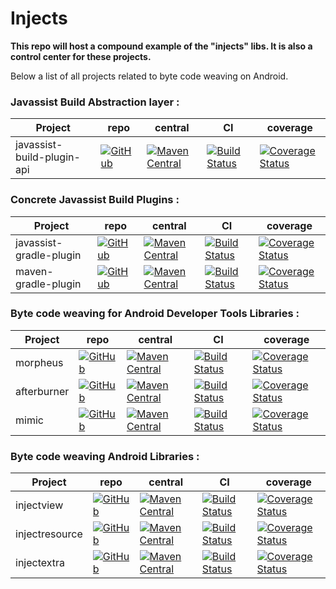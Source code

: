 Injects
=======

**This repo will host a compound example of the "injects" libs. It is also a control center for these projects.**

Below a list of all projects related to byte code weaving on Android.

### Javassist Build Abstraction layer : 

| Project  | repo                                                                                                                       | central                                                                                                                                                                                                                                  | CI                                                                                                                                  | coverage                                                                                                                                           |
|----------|----------------------------------------------------------------------------------------------------------------------------|------------------------------------------------------------------------------------------------------------------------------------------------------------------------------------------------------------------------------------------|-------------------------------------------------------------------------------------------------------------------------------------|----------------------------------------------------------------------------------------------------------------------------------------------------|
| javassist-build-plugin-api | [![GitHub](http://www.rarst.net/slides/caching/pictures/github-64-black.png)](https://github.com/stephanenicolas/javassist) | [![Maven Central](https://maven-badges.herokuapp.com/maven-central/com.github.stephanenicolas.javassist/javassist-build-plugin-api/badge.svg)](https://maven-badges.herokuapp.com/maven-central/com.github.stephanenicolas.javassist/javassist-build-plugin-api) | [![Build Status](https://travis-ci.org/stephanenicolas/javassist.svg?branch=master)](https://travis-ci.org/stephanenicolas/javassist) | [![Coverage Status](https://img.shields.io/coveralls/stephanenicolas/javassist.svg)](https://coveralls.io/r/stephanenicolas/javassist?branch=master) |

### Concrete Javassist Build Plugins : 

| Project  | repo                                                                                                                       | central                                                                                                                                                                                                                                  | CI                                                                                                                                  | coverage                                                                                                                                           |
|----------|----------------------------------------------------------------------------------------------------------------------------|------------------------------------------------------------------------------------------------------------------------------------------------------------------------------------------------------------------------------------------|-------------------------------------------------------------------------------------------------------------------------------------|----------------------------------------------------------------------------------------------------------------------------------------------------|
| javassist-gradle-plugin | [![GitHub](http://www.rarst.net/slides/caching/pictures/github-64-black.png)](https://github.com/darylteo/javassist-gradle-plugin) | [![Maven Central](https://maven-badges.herokuapp.com/maven-central/com.github.darylteo.gradle/javassist-gradle-plugin/badge.svg)](https://maven-badges.herokuapp.com/maven-central/com.github.darylteo.gradle/javassist-gradle-plugin) | [![Build Status](https://travis-ci.org/darylteo/gradle.svg?branch=master)](https://travis-ci.org/darylteo/gradle) | [![Coverage Status](https://img.shields.io/coveralls/darylteo/gradle.svg)](https://coveralls.io/r/darylteo/gradle?branch=master) |
| maven-gradle-plugin | [![GitHub](http://www.rarst.net/slides/caching/pictures/github-64-black.png)](https://github.com/icon-Systemhaus-GmbH/javassist-maven-plugin) | [![Maven Central](https://maven-badges.herokuapp.com/maven-central/de.icongmbh.oss.maven.plugins/javassist-maven-plugin/badge.svg)](https://maven-badges.herokuapp.com/maven-central/de.icongmbh.oss.maven.plugins/javassist-maven-plugin) | [![Build Status](https://travis-ci.org/icon-Systemhaus-GmbH/javassist-maven-plugin.svg?branch=master)](https://travis-ci.org/icon-Systemhaus-GmbH/javassist-maven-plugin) | [![Coverage Status](https://img.shields.io/coveralls/icon-Systemhaus-GmbH/javassist-maven-plugin.svg)](https://coveralls.io/r/icon-Systemhaus-GmbH/javassist-maven-plugin?branch=master) |

### Byte code weaving for Android Developer Tools Libraries : 

| Project  | repo                                                                                                                       | central                                                                                                                                                                                                                                  | CI                                                                                                                                  | coverage                                                                                                                                           |
|----------|----------------------------------------------------------------------------------------------------------------------------|------------------------------------------------------------------------------------------------------------------------------------------------------------------------------------------------------------------------------------------|-------------------------------------------------------------------------------------------------------------------------------------|----------------------------------------------------------------------------------------------------------------------------------------------------|
| morpheus | [![GitHub](http://www.rarst.net/slides/caching/pictures/github-64-black.png)](https://github.com/stephanenicolas/morpheus) | [![Maven Central](https://maven-badges.herokuapp.com/maven-central/com.github.stephanenicolas.morpheus/morpheus-plugin/badge.svg)](https://maven-badges.herokuapp.com/maven-central/com.github.stephanenicolas.morpheus/morpheus-plugin) | [![Build Status](https://travis-ci.org/stephanenicolas/morpheus.svg?branch=master)](https://travis-ci.org/stephanenicolas/morpheus) | [![Coverage Status](https://img.shields.io/coveralls/stephanenicolas/morpheus.svg)](https://coveralls.io/r/stephanenicolas/morpheus?branch=master) |
| afterburner | [![GitHub](http://www.rarst.net/slides/caching/pictures/github-64-black.png)](https://github.com/stephanenicolas/afterburner) | [![Maven Central](https://maven-badges.herokuapp.com/maven-central/com.github.stephanenicolas.afterburner/afterburner-library/badge.svg)](https://maven-badges.herokuapp.com/maven-central/com.github.stephanenicolas.afterburner/afterburner-library) | [![Build Status](https://travis-ci.org/stephanenicolas/afterburner.svg?branch=master)](https://travis-ci.org/stephanenicolas/afterburner) | [![Coverage Status](https://img.shields.io/coveralls/stephanenicolas/afterburner.svg)](https://coveralls.io/r/stephanenicolas/afterburner?branch=master) |
| mimic | [![GitHub](http://www.rarst.net/slides/caching/pictures/github-64-black.png)](https://github.com/stephanenicolas/mimic) | [![Maven Central](https://maven-badges.herokuapp.com/maven-central/com.github.stephanenicolas.mimic/mimic-library/badge.svg)](https://maven-badges.herokuapp.com/maven-central/com.github.stephanenicolas.mimic/mimic-library) | [![Build Status](https://travis-ci.org/stephanenicolas/mimic.svg?branch=master)](https://travis-ci.org/stephanenicolas/mimic) | [![Coverage Status](https://img.shields.io/coveralls/stephanenicolas/mimic.svg)](https://coveralls.io/r/stephanenicolas/mimic?branch=master) |

### Byte code weaving Android Libraries : 

| Project  | repo                                                                                                                       | central                                                                                                                                                                                                                                  | CI                                                                                                                                  | coverage                                                                                                                                           |
|----------|----------------------------------------------------------------------------------------------------------------------------|------------------------------------------------------------------------------------------------------------------------------------------------------------------------------------------------------------------------------------------|-------------------------------------------------------------------------------------------------------------------------------------|----------------------------------------------------------------------------------------------------------------------------------------------------|
| injectview | [![GitHub](http://www.rarst.net/slides/caching/pictures/github-64-black.png)](https://github.com/stephanenicolas/injectview) | [![Maven Central](https://maven-badges.herokuapp.com/maven-central/com.github.stephanenicolas.injectview/injectview-plugin/badge.svg)](https://maven-badges.herokuapp.com/maven-central/com.github.stephanenicolas.injectview/injectview-plugin) | [![Build Status](https://travis-ci.org/stephanenicolas/injectview.svg?branch=master)](https://travis-ci.org/stephanenicolas/injectview) | [![Coverage Status](https://img.shields.io/coveralls/stephanenicolas/injectview.svg)](https://coveralls.io/r/stephanenicolas/injectview?branch=master) |
| injectresource | [![GitHub](http://www.rarst.net/slides/caching/pictures/github-64-black.png)](https://github.com/stephanenicolas/injectresource) | [![Maven Central](https://maven-badges.herokuapp.com/maven-central/com.github.stephanenicolas.injectresource/injectresource-plugin/badge.svg)](https://maven-badges.herokuapp.com/maven-central/com.github.stephanenicolas.injectresource/injectresource-plugin) | [![Build Status](https://travis-ci.org/stephanenicolas/injectresource.svg?branch=master)](https://travis-ci.org/stephanenicolas/injectresource) | [![Coverage Status](https://img.shields.io/coveralls/stephanenicolas/injectresource.svg)](https://coveralls.io/r/stephanenicolas/injectresource?branch=master) |
| injectextra | [![GitHub](http://www.rarst.net/slides/caching/pictures/github-64-black.png)](https://github.com/stephanenicolas/injectextra) | [![Maven Central](https://maven-badges.herokuapp.com/maven-central/com.github.stephanenicolas.injectextra/injectextra-plugin/badge.svg)](https://maven-badges.herokuapp.com/maven-central/com.github.stephanenicolas.injectextra/injectextra-plugin) | [![Build Status](https://travis-ci.org/stephanenicolas/injectextra.svg?branch=master)](https://travis-ci.org/stephanenicolas/injectextra) | [![Coverage Status](https://img.shields.io/coveralls/stephanenicolas/injectextra.svg)](https://coveralls.io/r/stephanenicolas/injectextra?branch=master) |
